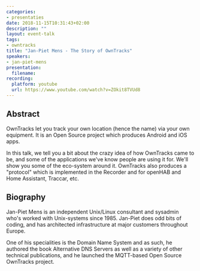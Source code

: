```yaml
---
categories:
- presentaties
date: 2018-11-15T10:31:43+02:00
description: ""
layout: event-talk
tags:
- owntracks
title: "Jan-Piet Mens - The Story of OwnTracks"
speakers:
- jan-piet-mens
presentation:
  filename: 
recording:
  platform: youtube
  url: https://www.youtube.com/watch?v=ZOkit8TVUd8
---
```


## Abstract

OwnTracks let you track your own location (hence the name) via your own equipment. It is an Open Source project which produces Android and iOS apps.

In this talk, we tell you a bit about the crazy idea of how OwnTracks came to be, and some of the applications we've know people are using it for. We'll show you some of the eco-system around it. OwnTracks also produces a "protocol" which is implemented in the Recorder and for openHAB and Home Assistant, Traccar, etc.

## Biography

Jan-Piet Mens is an independent Unix/Linux consultant and sysadmin who's worked with Unix-systems since 1985. Jan-Piet does odd bits of coding, and has architected infrastructure at major customers throughout Europe.

One of his specialities is the Domain Name System and as such, he authored the book Alternative DNS Servers as well as a variety of other technical publications, and he launched the MQTT-based Open Source OwnTracks project.